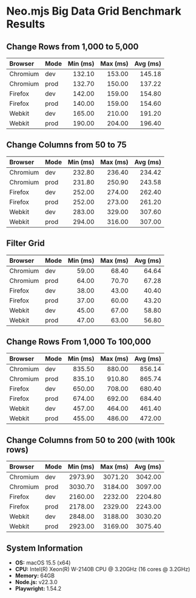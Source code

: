 # Neo.mjs Big Data Grid Benchmark Results

## Change Rows from 1,000 to 5,000

| Browser  | Mode | Min (ms) | Max (ms) | Avg (ms) |
| :--- | :--- | ---: | ---: | ---: |
| Chromium | dev | 132.10 | 153.00 | 145.18 |
| Chromium | prod | 132.70 | 150.00 | 137.22 |
| Firefox | dev | 142.00 | 159.00 | 154.80 |
| Firefox | prod | 140.00 | 159.00 | 154.60 |
| Webkit | dev | 165.00 | 210.00 | 191.20 |
| Webkit | prod | 190.00 | 204.00 | 196.40 |

## Change Columns from 50 to 75

| Browser  | Mode | Min (ms) | Max (ms) | Avg (ms) |
| :--- | :--- | ---: | ---: | ---: |
| Chromium | dev | 232.80 | 236.40 | 234.42 |
| Chromium | prod | 231.80 | 250.90 | 243.58 |
| Firefox | dev | 252.00 | 274.00 | 262.40 |
| Firefox | prod | 252.00 | 273.00 | 261.20 |
| Webkit | dev | 283.00 | 329.00 | 307.60 |
| Webkit | prod | 294.00 | 316.00 | 307.00 |

## Filter Grid

| Browser  | Mode | Min (ms) | Max (ms) | Avg (ms) |
| :--- | :--- | ---: | ---: | ---: |
| Chromium | dev | 59.00 | 68.40 | 64.64 |
| Chromium | prod | 64.00 | 70.70 | 67.28 |
| Firefox | dev | 38.00 | 43.00 | 40.40 |
| Firefox | prod | 37.00 | 60.00 | 43.20 |
| Webkit | dev | 45.00 | 67.00 | 58.80 |
| Webkit | prod | 47.00 | 63.00 | 56.80 |

## Change Rows From 1,000 To 100,000

| Browser  | Mode | Min (ms) | Max (ms) | Avg (ms) |
| :--- | :--- | ---: | ---: | ---: |
| Chromium | dev | 835.50 | 880.00 | 856.14 |
| Chromium | prod | 835.10 | 910.80 | 865.74 |
| Firefox | dev | 650.00 | 708.00 | 680.40 |
| Firefox | prod | 674.00 | 692.00 | 684.40 |
| Webkit | dev | 457.00 | 464.00 | 461.40 |
| Webkit | prod | 455.00 | 486.00 | 472.00 |

## Change Columns from 50 to 200 (with 100k rows)

| Browser  | Mode | Min (ms) | Max (ms) | Avg (ms) |
| :--- | :--- | ---: | ---: | ---: |
| Chromium | dev | 2973.90 | 3071.20 | 3042.00 |
| Chromium | prod | 3030.70 | 3184.00 | 3097.00 |
| Firefox | dev | 2160.00 | 2232.00 | 2204.80 |
| Firefox | prod | 2178.00 | 2329.00 | 2243.00 |
| Webkit | dev | 2848.00 | 3188.00 | 3030.20 |
| Webkit | prod | 2923.00 | 3169.00 | 3075.40 |

## System Information
* **OS:** macOS 15.5 (x64)
* **CPU:** Intel(R) Xeon(R) W-2140B CPU @ 3.20GHz (16 cores @ 3.2GHz)
* **Memory:** 64GB
* **Node.js:** v22.3.0
* **Playwright:** 1.54.2

